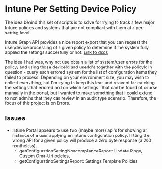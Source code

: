 # Intune Per Setting Device Policy
The idea behind this set of scripts is to solve for trying to track a few major Intune policies and systems that are not compliant with them at a per-setting level.

Intune Graph API provides a nice report export that you can request the user/device processing of a given policy to determine if the system fully applied the settings succesfully or not.  [Link to docs](https://learn.microsoft.com/en-us/intune/intune-service/fundamentals/reports-export-graph-available-reports#devicepoliciescompliancereport)

The idea I had was, why not use obtain a list of system/user errors for the policy; and using those deviceId and userId's together with the policyId in question - query each errored system for the list of configuration items they failed to process.  Depending on your environment size, you may wish to collect everything, but I'm trying to keep this lean and relavent for catching the settings that errored and on which settings.  That can be found of course manually in the portal, but I wanted to make something that I could extend to non admins that they can review in an audit type scenario.  Therefore, the focus of this project is on Errors.

## Issues
- Intune Portal appears to use two (maybe more) api's for showing an instance of a user applying an Intune configuration policy.  Hitting the wrong API for a given policy will produce a zero byte response (a 200 nontheless).
   - getConfigurationSettingNoncomplianceReport: Update Rings, Custom Oma-Uri polcies, 
   - getConfiguratinoSettingsReport: Settings Template Policies

